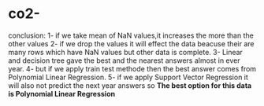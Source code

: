 # co2-
conclusion:
1- if we take mean of NaN values,it increases the more than the other values
2- if we drop the values it will effect the data beacuse their are many rows which have NaN values but other data is complete.
3- Linear and decision tree gave the best and the nearest answers almost in ever year.
4- but if we apply train test methode then the best answer comes from Polynomial Linear Regression.
5- if we apply Support Vector Regression it will also not predict the next year answers
so
**The best option for this data is Polynomial Linear Regression**
